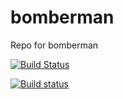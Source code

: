 # bomberman
Repo for bomberman

[![Build Status](https://travis-ci.org/NadzwyczajnaGrupaRobocza/bomberman.svg?branch=master)](https://travis-ci.org/NadzwyczajnaGrupaRobocza/bomberman)

[![Build status](https://ci.appveyor.com/api/projects/status/421n9ilshmx9sk7x?svg=true)](https://ci.appveyor.com/project/kn65op/bomberman)

